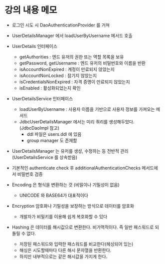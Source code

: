 # 강의 내용 메모

- 로그인 시도 시 DaoAuthenticationProvider 를 거쳐 
- UserDetailsManager 에서 loadUserByUsername 메서드 호출
- UserDetails 인터페이스
  - getAuthorities : 엔드 유저의 권한 또는 역할 목록을 보유
  - getPassword, getUsername : 엔드 유저의 비밀번호와 이름을 반환
  - isAccountNonExpired : 계정이 만료되지 않았는지
  - isAccountNonLocked :  잠기지 않았는지
  - isCredentialsNonExpired : 자격 증명이 만료되지 않았는지
  - isEnabled : 활성화되었는지 확인
- UserDetailsService 인터페이스
  - loadUserByUsername : 사용자 이름을 기반으로 사용자 정보를 가져오는 메서드
  - JdbcUserDetailsManager 에서는 미리 쿼리를 생성해두었다. (JdbcDaoImpl 참고)
    - ddl 파일은 users.ddl 에 있음
    - group manager 도 존재함
- UserDetailsManager 는 유저를 생성, 수정하는 등 전반적 관리 (UserDetailsService 를 상속받음)

- 기본적인 authenticate check 후 additionalAuthenticationChecks 메서드에서 비밀번호 검증

- Encoding 은 형식을 변환하는 것 (비밀이나 기밀성이 없음)
  - UNICODE 와 BASE64가 대표적이다
- Encryption 암호화나 기밀성을 보장하는 방식으로 데이터를 암호화
  - 개발자가 비밀키를 이용해 쉽게 복호화할 수 있다
- Hashing 은 데이터를 해시값으로 변환한다. 비가역적이다. 즉 일반 패스워드로 되돌릴 수 없다.
  - 저장된 패스워드와 입력한 패스워드를 비교한다(헤싱되어 있는)
  - 해싱은 시도할때마다 다른 해시 문자열을 반환한다.
  - 하지만 내부적으로는 같은 해시값을 가지게 한다.
